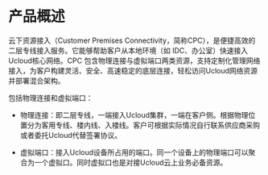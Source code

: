 # 产品概述

云下资源接入（Customer Premises Connectivity，简称CPC），是便捷高效的二层专线接入服务。它能够帮助客户从本地环境（如 IDC、办公室）快速接入Ucloud核心网络。CPC 包含物理连接与虚拟端口两类资源，支持定制化管理网络接入，为客户构建灵活、安全、高速稳定的底层连接，轻松访问Ucloud网络资源并部署混合架构。

包括物理连接和虚拟端口：

- 物理连接：即二层专线，一端接入Ucloud集群，一端在客户侧。根据物理位置分为客用专线、楼内线、入楼线。客户可根据实际情况自行联系供应商采购或者委托Ucloud代替签署协议。

- 虚拟端口：接入Ucloud设备所占用的端口。同一个设备上的物理端口可以聚合为一个虚拟口。同时虚拟口也是对接Ucloud云上业务必备资源。

